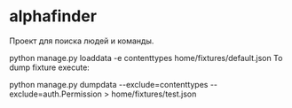 # alphafinder
Проект для поиска людей и команды.

python manage.py loaddata -e contenttypes home/fixtures/default.json To dump fixture execute:

python manage.py dumpdata --exclude=contenttypes --exclude=auth.Permission > home/fixtures/test.json
